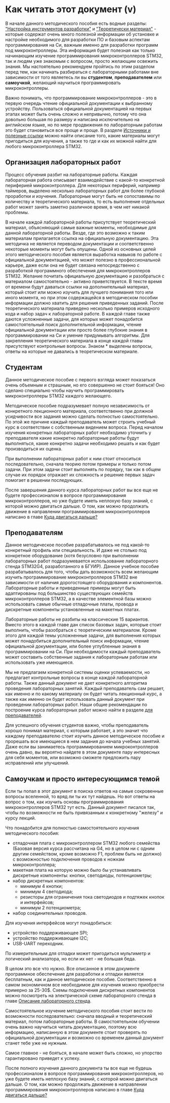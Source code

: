# Как читать этот документ (v)

В начале данного методического пособия есть водные разделы: ["Настройка инструментов разработки"](https://trimple.github.io/stm32-stand-manual/dev-tools.html) и ["Теоретически материал"](https://trimple.github.io/stm32-stand-manual/theory.html) - которые содержат очень много полезной информации об установке и настройке необходимого для разработки ПО и базовым аспектам программирования на Си, важным именно для разработки программ под микроконтроллеры. Эта информация будет полезная как только начинающим изучение программирования микроконтроллеров STM32, так и людям уже знакомым с вопросом, просто желающим освежить знания. Мы настоятельно рекомендуем пройтись по этим разделом перед тем, как начинать разбираться с лабораторными работами вне зависимости от того являетесь ли вы **студентом**, **преподавателем** или **самоучкой**, желающий научиться программировать микроконтроллеры.

Важно понимать, что программирование микроконтроллеров - это в первую очередь чтение официальной документации к выбранному устройству. Пользоваться официальной документацией на первых этапах может быть очень сложно и непривычно, потому что она довольно большая по размеру и написана исключительно на английском языке, но по мере продвижения по лабораторным работам это будет становиться все проще и проще. В разделе [Источники и полезные ссылки](https://trimple.github.io/stm32-stand-manual/introduction/links.html) можно найти описание того, какие материалы могут пригодиться для изучения, а также то где и как их можной найти для любого микроконтроллера STM32.

## Организация лабораторных работ

Процесс обучения разбит на лабораторные работы. Каждая лабораторная работа описывает взаимодействие с какой-то конкретной периферией микроконтроллера. Для некоторых периферий, например таймеров, выделено несколько лабораторных работ для более глубокой проработки и изучения. Лабораторные могут быть не сопоставимы по количеству и теоретического материала, то есть выполнение отдельных работ может занять заметно различное время, в чем нет никакой проблемы.

В начале каждой лабораторной работы присутствует теоретический материал, объясняющий самые важные моменты, необходимые для данной лабораторной работы. Везде, где это возможно к таким материалам прилагается ссылка на официальную документацию. Эта методичка не является переводом документации и соответственно некоторые моменты могут быть опущены. Одной из основных целей этого методического пособия является выработка навыков по работе с официальной документацией, что может полезно в профессиональной карьере, даже если она не будет связана непосредственно с разработкой программного обеспечения для микроконтроллеров STM32. Желание почитать официальную документацию и разобраться с материалом самостоятельно - активно приветствуется. В тексте время от времени будут даваться ссылки на дополнительный материал, который стоит или можно изучить для лучшего понимания того или иного момента, но при этом содержащейся в методическом пособии информации должно хватить для решения приведенных заданий. После теоретического материала приведено несколько примеров исходного кода и набор задач к лабораторной работе. В каждой главе также даются усложненные задачи, для которых может понадобится самостоятельный поиск дополнительной информации, чтение официальной документации или просто более глубокие знания в программировании на Си и умение придумывать алгоритмы. Для закрепления теоретического материала в конце каждой главы присутствуют контрольные вопросы. Знаком * выделены вопросы, ответы на которые не давались в теоретическом материале.

## Студентам
Данное методическое пособие с первого взгляда может показаться очень объемным и страшным, но его совершенно не стоит бояться! Оно сделано специально чтобы научить программировать микроконтроллеры STM32 каждого желающего. 

Методическое пособие подразумевает полную независимость от конкретного лекционного материала, соответственно при должной усидчивости все задания можно сделать полностью самостоятельно. По этой же причине каждый преподаватель может строить учебный курс в соответствии с собственным видением вопроса. Перед началом изучения конкретных лабораторных работ необходимо уточнить у преподавателя какие конкретно лабораторные работы будут выполняться, какие конкретно задачи необходимо решать и как будет производиться их оценка.

При выполнении лабораторных работ к ним стоит относиться последовательно, сначала теорию потом примеры и только потом задачи. При этом задачи стоит выполнять по порядку, так как в общем случае их порядок отражает их сложность и решение первых задач помогает в решении последующих.

После завершения данного курса лабораторных работ вы все еще не будете профессионалом в вопросе программирования микроконтроллеров, но уже будете иметь неплохую базу знаний, с которой можно двигаться дальше. О том, как можно продолжать движение в направлении программирования микроконтроллеров написано в главе [Куда двигаться дальше?]( )

## Преподавателям
Данное методическое пособие разрабатывалось не под какой-то конкретный профиль или специальность. И даже не столько под конкретное оборудование (хотя безусловно при выполнении лабораторных работ подразумевается использование лабораторного стенда STM32G4, разработанного в БГУИР). Данное учебное пособие разрабатывалось для того, чтобы дать возможность всем желающим изучить программирование микроконтроллеров STM32 вне зависимости от наличия дорогостоящего оборудования и компонентов. Лабораторные работы и приведенные примеры могут быть адаптированы под большинство существующих семейств микроконтроллеров STM32, а в качестве элементной базы можно использовать самые обычные отладочные платы, провода и дискретные компоненты установленные на макетных платах.

Лабораторные работы не разбиты на классические 15 вариантов. Вместо этого в каждой главе дан список базовых задач, которые стоит выполнить, чтобы разобраться с теоретическим материалом. Кроме этого для каждой темы усложненные задачи, для выполнения которых может понадобиться дополнительный поиск информации, чтение официальной документации, или более углубленные знания в программировании на Си. При необходимости каждый преподаватель может составить собственные задания к лабораторным работам или использовать уже имеющиеся. 

Мы не предлагаем конкретной системы оценки успеваемости, но предлагает контрольные вопросы в конце каждой лабораторной работы. Также данный документ не дает конкретного алгоритма проведения лабораторных занятий.  Каждый преподаватель сам решает, как именно и по какому материалу он будет читать лекционный курс, а также как именно он будет использовать данный документ при проведении лабораторных работ. Наши общие рекомендации по построение курса лабораторных работ можно найти в разделе [для преподавателей]( ).

Для успешного обучения студентов важно, чтобы преподаватель хорошо понимал материал, с которым работает, а это значит что каждому преподавателю стоит изучить данное методическое пособие и прорешать все имеющиеся в нем задания до начала учебных занятий. Даже если вы занимаетесь программированием микроконтроллеров очень давно, вы вероятно найдете в этом документе пару интересных для себя моментов, или возможно сможете предложить пару исправлений или улучшений.

## Самоучкам и просто интересующимся темой

Если ты попал в этот документ в поиска ответов на самые сокровенные вопросы вселенной, то вряд ли ты их тут найдешь. Но вот ответы на вопрос о том, как изучить основы программирования микроконтроллеров STM32 тут есть. Данный документ писался так, чтобы по возможности не быть привязанным к конкретному "железу" и курсу лекций.

Что понадобится для полностью самостоятельного изучения методического пособия:
- отладочная плата с микроконтроллером STM32 любого семейства (Базовая версия курса рассчитана на G4, но в целом ни с одним другим семейством, кроме возможно F1, проблем быть не должно) с возможностью подключения проводов к ножкам микроконтроллера;
- макетная плата на которую можно было бы устанавливать дискретные компоненты: кнопки, светодиоды, потенциометры;
- набор дискретных компонентов:
  - минимум 4 кнопки;
  - минимум 4 светодиода;
  - резисторы для ограничения тока светодиодов и подтяжек кнопок и интерфейсов;
  - минимум 2 потенциометра;
- набор соединительных проводов.

Для изучения интерфейсов могут понадобиться:
- устройство поддерживающее SPI;
- устройство поддерживающее I2C;
- USB-UART переходник.

По измерительным для отладки может пригодиться мультиметр и логический анализатора, но если их нет - не большая беда.

В целом это все что нужно. Все описанное в этом документе программное обеспечение для разработки и отладки является бесплатным, как и данное методическое пособие. Соответственно в самом экономичном все необходимое для изучения можно приобрести примерно за 25-30$. Схемы подключения дискретных компонентов можно посмотреть на электрической схеме лабораторного стенда в главе [Описание лабораторного стенда]( ).

Самостоятельное изучение методического пособия стоит вести по возможности последовательно: сначала вводный и теоретический материал, потом лабораторные работы. В самостоятельном обучении очень важно научиться читать документацию, поэтому всю информацию, написанную в этом документе стоит проверять по официальной документации и возможно со временем данный документ станет тебе уже не нужным.

Самое главное - не бояться, в начале может быть сложно, но упорство гарантировано приведет к успеху. 

После полного изучения данного документа ты все еще не будешь профессионалом в вопросе программирования микроконтроллеров, но уже будете иметь неплохую базу знаний, с которой можно двигаться дальше. О том, как можно продолжать движение в направлении программирования микроконтроллеров написано в главе [Куда двигаться дальше?]( )